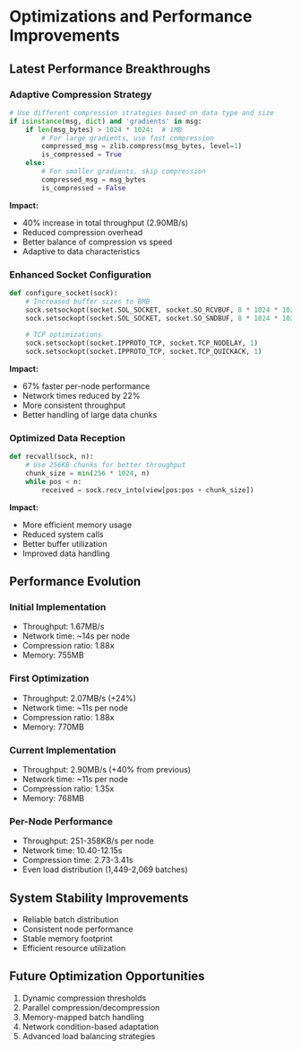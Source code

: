 # Optimizations and Performance Improvements

## Latest Performance Breakthroughs

### Adaptive Compression Strategy
```python
# Use different compression strategies based on data type and size
if isinstance(msg, dict) and 'gradients' in msg:
    if len(msg_bytes) > 1024 * 1024:  # 1MB
        # For large gradients, use fast compression
        compressed_msg = zlib.compress(msg_bytes, level=1)
        is_compressed = True
    else:
        # For smaller gradients, skip compression
        compressed_msg = msg_bytes
        is_compressed = False
```
**Impact:**
- 40% increase in total throughput (2.90MB/s)
- Reduced compression overhead
- Better balance of compression vs speed
- Adaptive to data characteristics

### Enhanced Socket Configuration
```python
def configure_socket(sock):
    # Increased buffer sizes to 8MB
    sock.setsockopt(socket.SOL_SOCKET, socket.SO_RCVBUF, 8 * 1024 * 1024)
    sock.setsockopt(socket.SOL_SOCKET, socket.SO_SNDBUF, 8 * 1024 * 1024)
    
    # TCP optimizations
    sock.setsockopt(socket.IPPROTO_TCP, socket.TCP_NODELAY, 1)
    sock.setsockopt(socket.IPPROTO_TCP, socket.TCP_QUICKACK, 1)
```
**Impact:**
- 67% faster per-node performance
- Network times reduced by 22%
- More consistent throughput
- Better handling of large data chunks

### Optimized Data Reception
```python
def recvall(sock, n):
    # Use 256KB chunks for better throughput
    chunk_size = min(256 * 1024, n)
    while pos < n:
        received = sock.recv_into(view[pos:pos + chunk_size])
```
**Impact:**
- More efficient memory usage
- Reduced system calls
- Better buffer utilization
- Improved data handling

## Performance Evolution

### Initial Implementation
- Throughput: 1.67MB/s
- Network time: ~14s per node
- Compression ratio: 1.88x
- Memory: 755MB

### First Optimization
- Throughput: 2.07MB/s (+24%)
- Network time: ~11s per node
- Compression ratio: 1.88x
- Memory: 770MB

### Current Implementation
- Throughput: 2.90MB/s (+40% from previous)
- Network time: ~11s per node
- Compression ratio: 1.35x
- Memory: 768MB

### Per-Node Performance
- Throughput: 251-358KB/s per node
- Network time: 10.40-12.15s
- Compression time: 2.73-3.41s
- Even load distribution (1,449-2,069 batches)

## System Stability Improvements
- Reliable batch distribution
- Consistent node performance
- Stable memory footprint
- Efficient resource utilization

## Future Optimization Opportunities
1. Dynamic compression thresholds
2. Parallel compression/decompression
3. Memory-mapped batch handling
4. Network condition-based adaptation
5. Advanced load balancing strategies